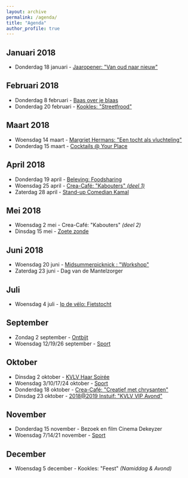 ```yaml
---
layout: archive
permalink: /agenda/
title: "Agenda"
author_profile: true
---
```


## Januari 2018
- Donderdag 18 januari - [Jaaropener: "Van oud naar nieuw"](/assets/media/agenda/2018-01-18-jaaropener.png)

## Februari 2018
- Donderdag 8 februari - [Baas over je blaas](/assets/media/agenda/2018-01-18-baas-over-je-blaas.jpg)
- Donderdag 20 februari - [Kookles: "Streetfrood"](/assets/media/agenda/2018-20-02-Streetfood.jpg)

## Maart 2018
- Woensdag 14 maart - [Margriet Hermans: "Een tocht als vluchteling"](/assets/media/agenda/2018-03-14-margriet-hermans.jpg)
- Donderdag 15 maart - [Cocktails @ Your Place](/assets/media/agenda/2018-03-15-cocktails.jpg)

## April 2018
- Donderdag 19 april - [Beleving: Foodsharing](/assets/media/agenda/2018-20-02-Streetfood.jpg)
- Woensdag 25 april - [Crea-Café: "Kabouters" _(deel 1)_](/assets/media/agenda/2018-04-25-kabouters.jpg)
- Zaterdag 28 april - [Stand-up Comedian Kamal](/assets/media/agenda/2018-04-28-Kamal.jpg)

## Mei 2018
- Woensdag 2 mei - Crea-Café: "Kabouters" _(deel 2)_
- Dinsdag 15 mei - [Zoete zonde](/assets/media/agenda/2018-05-15-zoete-zonde.pdf)

## Juni 2018
- Woensdag 20 juni - [Midsummerpicknick : "Workshop"](/assets/media/agenda/2018-06-20-mid-summer-picknick.jpg)
- Zaterdag 23 juni - Dag van de Mantelzorger

## Juli
- Woensdag 4 juli - [Ip de vélo: Fietstocht](/assets/media/agenda/2018-07-04-ip-de-velo.jpg)

## September
- Zondag 2 september - [Ontbijt](/assets/media/agenda/2018-09-02-ontbijt.jpg)
- Woensdag 12/19/26 september - [Sport](/assets/media/agenda/2018-09-12-sport-body-and-mind.pdf)

## Oktober
- Dinsdag 2 oktober - [KVLV Haar Soirée](/assets/media/agenda/2018-10-02-haar-soiree.png)
- Woensdag 3/10/17/24 oktober - [Sport](/assets/media/agenda/2018-09-12-sport-body-and-mind.pdf)
- Donderdag 18 oktober - [Crea-Café: "Creatief met chrysanten"](/assets/media/agenda/2018-10-18-crysanten.jpg)
- Dinsdag 23 oktober - [2018@2019 Instuif: "KVLV VIP Avond"](/assets/media/agenda/2018-10-23-vip-avond.jpg)

## November
- Donderdag 15 november - Bezoek en film Cinema Dekeyzer
- Woensdag 7/14/21 november - [Sport](/assets/media/agenda/2018-09-12-sport-body-and-mind.pdf)

## December
- Woensdag 5 december - Kookles: "Feest" _(Namiddag & Avond)_
